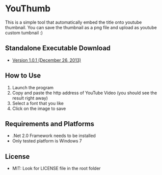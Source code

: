 YouThumb
========
This is a simple tool that automatically embed the title onto youtube thumbnail. You can save the thumbnail as a png file and upload as youtube custom tumbnail :)

Standalone Executable Download
------------------------------
* [Version 1.0.1 (December 26, 2013)](https://app.box.com/s/yj21qh62e4g1sj7pagsg)

How to Use
----------
1. Launch the program
2. Copy and paste the http address of YouTube Video (you should see the result right away)
3. Select a font that you like
4. Click on the image to save

Requirements and Platforms
--------------------------
* .Net 2.0 Framework needs to be installed
* Only tested platform is Windows 7

License
-------
* MIT: Look for LICENSE file in the root folder

